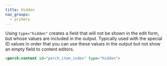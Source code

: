 ```yaml
---
title: Hidden
nav_groups:
  - primary
---
```


Using `type="hidden"` creates a field that will not be shown in the edit form, but whose values are included in the output. Typically used with the special ID values in order that you can use these values in the output but not show an empty field to content editors.

```html
<perch:content id="perch_item_index" type="hidden">
```
